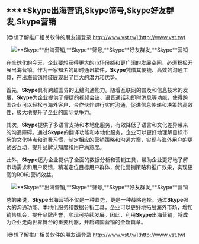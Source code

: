 ## ****Skype**出海营销,**Skype**筛号,**Skype**好友群发,**Skype**营销**

[😍想了解推广相关软件的朋友请登录 http://www.vst.tw](http://www.vst.tw)

 <center><img src="https://vst.tw/MP4/tuiguang/png/4.png" alt="**Skype**出海营销,**Skype**筛号,**Skype**好友群发,**Skype**营销"></center>

在全球化的今天，企业要想获得更大的市场份额和更广阔的发展空间，必须积极开展出海营销。作为一家知名的即时通讯软件，**Skype**凭借其便捷、高效的沟通工具，在出海营销领域展现出了巨大的潜力和优势。

首先，**Skype**具有跨越国界的无缝沟通能力。随着互联网的普及和信息技术的发展，**Skype**为企业提供了便捷的视频会议、语音通话和即时消息等功能，使得跨国企业可以轻松与海外客户、合作伙伴进行实时沟通，促进信息传递和决策的高效性，极大地提升了企业的国际竞争力。

其次，**Skype**提供了多语言支持和本地化服务，有效降低了语言和文化差异带来的沟通障碍。通过**Skype**的翻译功能和本地化服务，企业可以更好地理解目标市场的文化特点和消费习惯，制定相应的营销策略和沟通方案，实现与海外用户的更紧密互动，提升品牌认知度和用户满意度。

此外，**Skype**还为企业提供了全面的数据分析和营销工具，帮助企业更好地了解市场需求和用户反馈，精准定位目标用户群体，优化营销策略和推广效果，实现更高的ROI和营销效益。

 <center><img src="https://vst.tw/MP4/tuiguang/png/3.png" alt="**Skype**出海营销,**Skype**筛号,**Skype**好友群发,**Skype**营销"></center>

总的来说，**Skype**出海营销不仅是一种趋势，更是一种战略选择。通过**Skype**强大的沟通功能、本地化服务和数据分析工具，企业可以更好地拓展海外市场，增加销售机会，提升品牌声誉，实现可持续发展。因此，利用**Skype**出海营销，将成为企业走向世界舞台的重要利器，开启跨国营销的全新篇章。

[😍想了解推广相关软件的朋友请登录 http://www.vst.tw](http://www.vst.tw)



